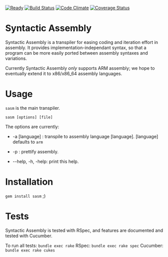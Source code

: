 [![Ready](https://badge.waffle.io/sasm/sasm.png?label=ready&title=Ready)](https://waffle.io/sasm/sasm) [![Build Status](https://travis-ci.org/sasm/sasm.svg?branch=master)](https://travis-ci.org/sasm/sasm) [![Code Climate](https://codeclimate.com/github/sasm/sasm.png)](https://codeclimate.com/github/sasm/sasm) [![Coverage Status](https://coveralls.io/repos/sasm/sasm/badge.png)](https://coveralls.io/r/sasm/sasm)

Syntactic Assembly
==================

Syntactic Assembly is a transpiler for easing coding and iteration effort in assembly.
It provides implementation-independant syntax, so that a program can be more easily ported between assembly syntaxes and variations.

Currently Syntactic Assembly *only* supports ARM assembly; we hope to eventually extend it to x86/x86_64 assembly languages.

Usage
=====

`sasm` is the main transpiler.
````
sasm [options] [file]
````
    
The options are currently:
    
* -a [language] : transpile to assembly language [language]. [language] defaults to `arm`

* -p : prettify assembly.

* --help, -h, -help: print this help.

Installation
============

`gem install sasm` ;)


Tests
======

Syntactic Assembly is tested with RSpec, and features are documented and tested with Cucumber.

To run all tests: `bundle exec rake`
RSpec: `bundle exec rake spec`
Cucumber: `bundle exec rake cukes`
